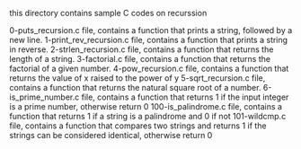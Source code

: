this directory contains sample C codes on recurssion 

0-puts_recursion.c file, contains a function that prints a string, followed by a new line.
1-print_rev_recursion.c file, contains a function that prints a string in reverse.
2-strlen_recursion.c file, contains a function that returns the length of a string.
3-factorial.c file, contains a function that returns the factorial of a given number.
4-pow_recursion.c file, contains a function that returns the value of x raised to the power of y
5-sqrt_recursion.c file, contains a function that returns the natural square root of a number.
6-is_prime_number.c file, contains a function that returns 1 if the input integer is a prime number, otherwise return 0
100-is_palindrome.c file, contains a function that returns 1 if a string is a palindrome and 0 if not
101-wildcmp.c file, contains a function that compares two strings and returns 1 if the strings can be considered identical, otherwise return 0


